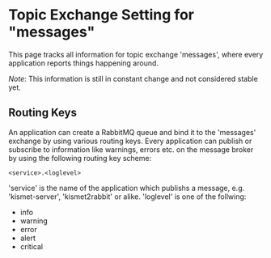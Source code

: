 Topic Exchange Setting for "messages"
=====================================

This page tracks all information for topic exchange 'messages', where every application reports things happening around.

*Note*: This information is still in constant change and not considered stable yet.

## Routing Keys

An application can create a RabbitMQ queue and bind it to the 'messages' exchange by using various routing keys. Every application can publish or subscribe to information like warnings, errors etc. on the message broker by using the following routing key scheme:

    <service>.<loglevel>

'service' is the name of the application which publishs a message, e.g. 'kismet-server', 'kismet2rabbit' or alike. 'loglevel' is one of the follwing: 

* info
* warning
* error
* alert
* critical
